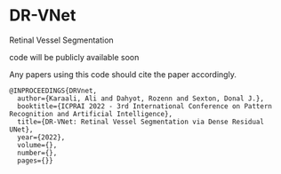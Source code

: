 # DR-VNet
Retinal Vessel Segmentation


code will be publicly available soon


Any papers using this code should cite the paper accordingly. 
```
@INPROCEEDINGS{DRVnet,
  author={Karaali, Ali and Dahyot, Rozenn and Sexton, Donal J.},
  booktitle={ICPRAI 2022 - 3rd International Conference on Pattern Recognition and Artificial Intelligence}, 
  title={DR-VNet: Retinal Vessel Segmentation via Dense Residual UNet}, 
  year={2022},
  volume={},
  number={},
  pages={}}
```

